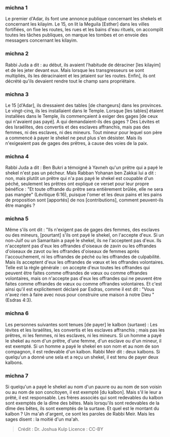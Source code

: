 
### michna 1
Le premier d'Adar, ils font une annonce publique concernant les shekels et concernant les kilayim. Le 15, on lit la Meguila [Esther] dans les villes fortifiées, on fixe les routes, les rues et les bains d'eau rituels, on accomplit toutes les tâches publiques, on marque les tombes et on envoie des messagers concernant les kilayim.

### michna 2
Rabbi Juda a dit : au début, ils avaient l'habitude de déraciner [les kilayim] et de les jeter devant eux. Mais lorsque les transgresseurs se sont multipliés, ils les déracinaient et les jetaient sur les routes. Enfin], ils ont décrété qu'ils devaient rendre tout le champ sans propriétaire.

### michna 3
Le 15 [d'Adar], ils dressaient des tables [de changeurs] dans les provinces. Le vingt-cinq, ils les installaient dans le Temple. Lorsque [les tables] étaient installées dans le Temple, ils commençaient à exiger des gages [de ceux qui n'avaient pas payé]. A qui demandaient-ils des gages ? Des Lévites et des Israélites, des convertis et des esclaves affranchis, mais pas des femmes, ni des esclaves, ni des mineurs. Tout mineur pour lequel son père a commencé à payer le shekel ne peut plus s'en désister. Mais ils n'exigeaient pas de gages des prêtres, à cause des voies de la paix.

### michna 4
Rabbi Juda a dit : Ben Bukri a témoigné à Yavneh qu'un prêtre qui a payé le shekel n'est pas un pécheur. Mais Rabban Yohanan ben Zakkai lui a dit : non, mais plutôt un prêtre qui n'a pas payé le shekel est coupable d'un péché, seulement les prêtres ont expliqué ce verset pour leur propre bénéfice : "Et toute offrande du prêtre sera entièrement brûlée, elle ne sera pas mangée" (Lévitique 6:16), puisque l'omer et les deux pains et les pains de proposition sont [apportés] de nos [contributions], comment peuvent-ils être mangés ?

### michna 5
Même s'ils ont dit : "Ils n'exigent pas de gages des femmes, des esclaves ou des mineurs, [pourtant] s'ils ont payé le shekel, on l'accepte d'eux. Si un non-Juif ou un Samaritain a payé le shekel, ils ne l'acceptent pas d'eux. Ils n'acceptent pas d'eux les offrandes d'oiseaux de zavin ou les offrandes d'oiseaux de zavot ou les offrandes d'oiseaux de femmes après l'accouchement, ni les offrandes de péché ou les offrandes de culpabilité. Mais ils acceptent d'eux les offrandes de vœux et les offrandes volontaires. Telle est la règle générale : on accepte d'eux toutes les offrandes qui peuvent être faites comme offrandes de vœux ou comme offrandes volontaires, mais on n'accepte pas d'eux les offrandes qui ne peuvent être faites comme offrandes de vœux ou comme offrandes volontaires. Et c'est ainsi qu'il est explicitement déclaré par Esdras, comme il est dit : "Vous n'avez rien à faire avec nous pour construire une maison à notre Dieu "(Esdras 4:3).

### michna 6
Les personnes suivantes sont tenues [de payer] le kalbon (surtaxe) : Les lévites et les Israélites, les convertis et les esclaves affranchis ; mais pas les prêtres, ni les femmes, ni les esclaves, ni les mineurs. Si un homme a payé le shekel au nom d'un prêtre, d'une femme, d'un esclave ou d'un mineur, il est exempté. Si un homme a payé le shekel en son nom et au nom de son compagnon, il est redevable d'un kalbon. Rabbi Meir dit : deux kalbons. Si quelqu'un a donné une sela et a reçu un shekel, il est tenu de payer deux kalbons.

### michna 7
Si quelqu'un a payé le shekel au nom d'un pauvre ou au nom de son voisin ou au nom de son concitoyen, il est exempté [du kalbon]. Mais s'il le leur a prêté, il est responsable. Les frères associés qui sont redevables du kalbon sont exemptés de la dîme des bêtes. Mais lorsqu'ils sont redevables de la dîme des bêtes, ils sont exemptés de la surtaxe. Et quel est le montant du kalbon ? Un ma'ah d'argent, ce sont les paroles de Rabbi Meir. Mais les sages disent : la moitié d'un ma'ah.

>Crédit : Dr. Joshua Kulp
>Licence : CC-BY